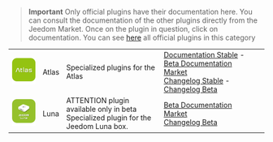 
>**Important**
>Only official plugins have their documentation here. You can consult the documentation of the other plugins directly from the Jeedom Market. Once on the plugin in question, click on documentation.
>You can see [here](https://market.jeedom.com/index.php?v=d&p=market&type=plugin&categorie=home+automation+protocol) all official plugins in this category


| | | | |
|--- | --- | --- | ---|
|<img src="atlas/atlas_icon.png" class="pluginLogo" width="100" />|Atlas|Specialized plugins for the Atlas|[Documentation Stable](atlas/index.md) - [Beta Documentation](atlas/beta/index.md)<br/>[Market](https://market.jeedom.com/index.php?v=d&p=market_display&id=4195)<br/>[Changelog Stable](atlas/changelog.md) - [Changelog Beta](atlas/beta/changelog.md)|
|<img src="luna/beta/luna_icon.png" class="pluginLogo" width="100" />|Luna|ATTENTION plugin available only in beta<br/>Specialized plugin for the Jeedom Luna box.|[Beta Documentation](luna/beta/index.md)<br/>[Market](https://market.jeedom.com/index.php?v=d&p=market_display&id=4346)<br/>[Changelog Beta](luna/beta/changelog.md)|
